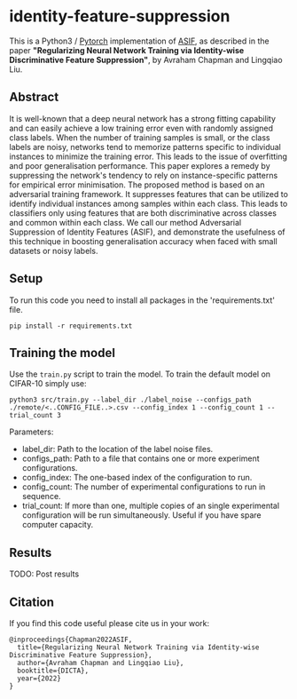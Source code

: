 # identity-feature-suppression
This is a Python3 / [Pytorch](https://pytorch.org/) implementation of [ASIF](https://arxiv.org/abs/2209.14553), as described in the paper **"Regularizing Neural Network Training via Identity-wise Discriminative Feature Suppression"**, by Avraham Chapman and Lingqiao Liu.

## Abstract

It is well-known that a deep neural network has a strong fitting capability and can easily achieve a low training error even with randomly assigned class labels. When the number of training samples is small, or the class labels are noisy, networks tend to memorize patterns specific to individual instances to minimize the training error. This leads to the issue of overfitting and poor generalisation performance. This paper explores a remedy by suppressing the network's tendency to rely on instance-specific patterns for empirical error minimisation. The proposed method is based on an adversarial training framework. It suppresses features that can be utilized to identify individual instances among samples within each class. This leads to classifiers only using features that are both discriminative across classes and common within each class. We call our method Adversarial Suppression of Identity Features (ASIF), and demonstrate the usefulness of this technique in boosting generalisation accuracy when faced with small datasets or noisy labels.

## Setup

To run this code you need to install all packages in the 'requirements.txt' file.
```
pip install -r requirements.txt
```

## Training the model

Use the `train.py` script to train the model. To train the default model on 
CIFAR-10 simply use:

```
python3 src/train.py --label_dir ./label_noise --configs_path ./remote/<..CONFIG_FILE..>.csv --config_index 1 --config_count 1 --trial_count 3
```

Parameters:
- label_dir: Path to the location of the label noise files.
- configs_path: Path to a file that contains one or more experiment configurations.
- config_index: The one-based index of the configuration to run.
- config_count: The number of experimental configurations to run in sequence.
- trial_count: If more than one, multiple copies of an single experimental configuration will be run simultaneously. Useful if you have spare computer capacity.

## Results

TODO: Post results

## Citation

If you find this code useful please cite us in your work:

```
@inproceedings{Chapman2022ASIF,
  title={Regularizing Neural Network Training via Identity-wise Discriminative Feature Suppression},
  author={Avraham Chapman and Lingqiao Liu},
  booktitle={DICTA},
  year={2022}
}
```